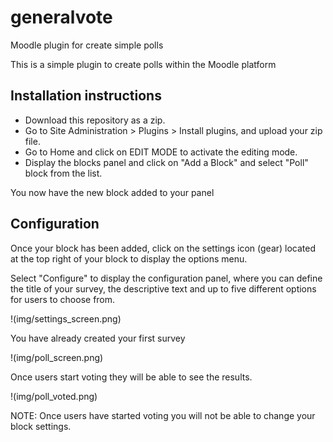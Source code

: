 # generalvote
Moodle plugin for create simple polls

This is a simple plugin to create polls within the Moodle platform

## Installation instructions

- Download this repository as a zip.
- Go to Site Administration > Plugins > Install plugins, and upload your zip file.
- Go to Home and click on EDIT MODE to activate the editing mode.
- Display the blocks panel and click on "Add a Block" and select "Poll" block from the list.

You now have the new block added to your panel

## Configuration

Once your block has been added, click on the settings icon (gear) located at the top right of your block to display the options menu.

Select "Configure" to display the configuration panel, where you can define the title of your survey, the descriptive text and up to five different options for users to choose from.

!(img/settings_screen.png)

You have already created your first survey

!(img/poll_screen.png)

Once users start voting they will be able to see the results.

!(img/poll_voted.png)

NOTE: Once users have started voting you will not be able to change your block settings.